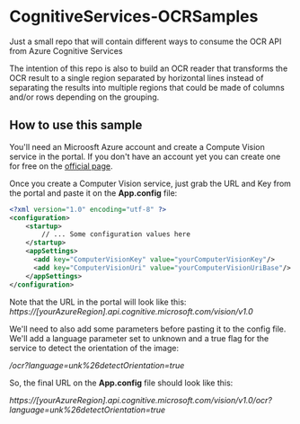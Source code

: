 # CognitiveServices-OCRSamples
Just a small repo that will contain different ways to consume the OCR API from Azure Cognitive Services

The intention of this repo is also to build an OCR reader that transforms the OCR result to a single region separated by horizontal lines instead of separating the results into multiple regions that could be made of columns and/or rows depending on the grouping.

## How to use this sample ##
You'll need an Microosft Azure account and create a Compute Vision service in the portal. If you don't have an account yet you can create one for free on the [official page](https://azure.microsoft.com/en-us/).

Once you create a Computer Vision service, just grab the URL and Key from the portal and paste it on the <b>App.config</b> file:
```xml
<?xml version="1.0" encoding="utf-8" ?>
<configuration>
    <startup> 
        // ... Some configuration values here
    </startup>
    <appSettings>
      <add key="ComputerVisionKey" value="yourComputerVisionKey"/>
      <add key="ComputerVisionUri" value="yourComputerVisionUriBase"/>
    </appSettings>
</configuration>
```

Note that the URL in the portal will look like this:
<i>https://[yourAzureRegion].api.cognitive.microsoft.com/vision/v1.0</i>

We'll need to also add some parameters before pasting it to the config file. We'll add a language parameter set to unknown and a true flag for the service to detect the orientation of the image:

<i> /ocr?language=unk%26detectOrientation=true </i>

So, the final URL on the <b>App.config</b> file should look like this:

<i>https://[yourAzureRegion].api.cognitive.microsoft.com/vision/v1.0/ocr?language=unk%26detectOrientation=true</i>
